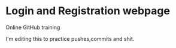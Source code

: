 # Login and Registration webpage
 Online GitHub training

I'm editing this to practice pushes,commits and shit.
